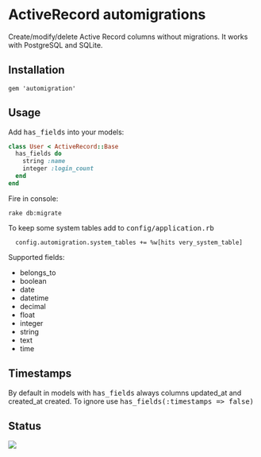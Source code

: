 # ActiveRecord automigrations

Create/modify/delete Active Record columns without migrations.
It works with PostgreSQL and SQLite.

## Installation

```
gem 'automigration'
```

## Usage

Add <tt>has_fields</tt> into your models:

``` ruby
class User < ActiveRecord::Base
  has_fields do
    string :name
    integer :login_count
  end
end
```

Fire in console:

```
rake db:migrate
```

To keep some system tables add to <tt>config/application.rb</tt>

```
  config.automigration.system_tables += %w[hits very_system_table]
```

Supported fields:

* belongs_to
* boolean
* date
* datetime
* decimal
* float
* integer
* string
* text
* time

## Timestamps

By default in models with <tt>has_fields</tt> always columns updated_at and created_at created. To ignore 
use <tt>has_fields(:timestamps => false)</tt>

## Status

[<img src="https://secure.travis-ci.org/avakhov/automigration.png"/>](http://travis-ci.org/avakhov/automigration)
